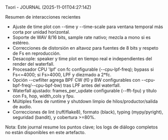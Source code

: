Txori - JOURNAL (2025-11-01T04:27:14Z)

Resumen de interacciones recientes
- Ajuste de time plot con --time y --time-scale para ventana temporal más corta por unidad horizontal.
- Soporte de WAV 8/16 bits, sample rate nativo; mezcla a mono si es estéreo.
- Correcciones de distorsión en altavoz para fuentes de 8 bits y respeto de Fs en reproducción.
- Desacople: speaker y time plot en tiempo real e independientes del render del waterfall.
- Procesador CPU 'lpf' con fc configurable (--cpu-lpf-freq); bypass si Fs<=4000; si Fs>4000, LPF y diezmado a 2*fc.
- Opción --cwfilter agrega BPF CW (f0 y BW configurables con --cpu-bpf-freq/--cpu-bpf-bw) tras LPF antes del waterfall.
- Waterfall ajustado: frames_per_update configurable (--fft-fpu) y título con Fs, hop, width_cols y fpu.
- Múltiples fixes de runtime y shutdown limpio de hilos/productor/salida de audio.
- Correcciones de lint (ruff/flake8), formato (black), typing (mypy/pyright), seguridad (bandit), y cobertura >=80%.

Nota: Este journal resume los puntos clave; los logs de diálogo completos no están disponibles en este artefacto.
